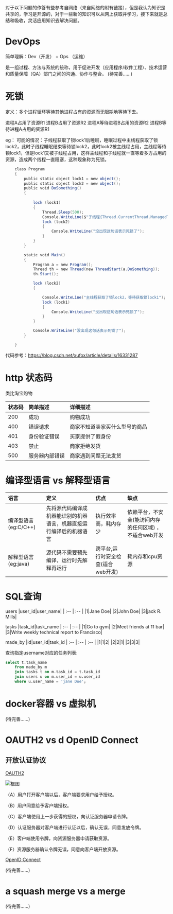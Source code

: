 对于以下问题的作答有些参考自网络（来自网络的附有链接），但是我认为知识是共享的，学习是开源的，对于一些新的知识可以从网上获取并学习，接下来就是总结和吸收，灵活应用知识去解决问题。

# DevOps
简单理解：Dev（开发） + Ops （运维）

是一组过程、方法与系统的统称，用于促进开发（应用程序/软件工程）、技术运营和质量保障（QA）部门之间的沟通、协作与整合。
(待完善……)
# 死锁
定义：多个进程循环等待其他进程占有的资源而无限期地等待下去。

进程A占用了资源R1
进程B占用了资源R2
进程A等待进程B占用的资源R2
进程B等待进程A占用的资源R1

eg：
可能的情况：子线程获取了锁lock1后睡眠，睡眠过程中主线程获取了锁lock2，此时子线程睡眠结束等待锁lock2，此时lock2被主线程占用，主线程等待锁lock1，但是lock1又被子线程占用，这样主线程和子线程就一直等着多方占用的资源，造成两个线程一直阻塞，这种现象称为死锁。
```csharp
    class Program
    {
        public static object lock1 = new object();
        public static object lock2 = new object();
        public void DoSomething()
        {
           
            lock (lock1)
            {
                Thread.Sleep(500);
                Console.WriteLine($"子线程{Thread.CurrentThread.ManagedThreadId}获取了锁lock1，等待获取锁lock2");
                lock (lock2)
                {
                    Console.WriteLine("没出现这句话表示死锁了");
                }
            }
        }

        static void Main()
        {
            Program a = new Program();
            Thread th = new Thread(new ThreadStart(a.DoSomething));
            th.Start();

            lock (lock2) 
            {

                Console.WriteLine("主线程获取了锁lock2，等待获取锁lock1");
                lock (lock1)
                {
                    Console.WriteLine("没出现这句话表示死锁了");
                }
            }

            Console.WriteLine("没出现这句话表示死锁了");
        } 

    }
```
代码参考：https://blog.csdn.net/xufox/article/details/16331287

# http 状态码
类比淘宝购物

|状态码|简单描述|详细描述|
| :-- | :-- | :-- |
|200|成功|购物成功
|400|错误请求|商家不知道卖家买什么型号的商品       
|401|身份验证错误|买家提供了假身份
|403|禁止|商家拒绝发货
|500|服务器内部错误|商家遇到问题无法发货

# 编译型语言 vs 解释型语言

|语言|定义|优点|缺点|
| :-- | :-- | :-- | :-- |
|编译型语言(eg:C/C++)|先将源代码编译成机器能识别的机器语言，机器直接运行编译后的机器语言|执行效率高，耗内存少|依赖平台，不安全(能访问内存的任何区域) ，不适合web开发|
|解释型语言(eg:java)|源代码不需要预先编译，运行时先解释再运行|跨平台,运行时安全检查(适合web开发)|耗内存和cpu资源|

# SQL查询
users
|user_id|user_name|
| :-- | :-- |
|1|Jane Doe|
|2|John Doe|
|3|jack R. Mills|

tasks
|task_id|task_name
| :-- | :-- |
|1|Go to gym|
|2|Meet friends at 11 bar|
|3|Write weekly technical report to Francisco|

made_by
|id|user_id|task_id
| :-- | :-- | :-- |
|1|1|2|
|2|2|1|
|3|3|3|

查询指定username对应的任务列表:

```sql
select t.task_name 
    from made_by m 
    join tasks t on m.task_id = t.task_id 
    join users u on m.user_id = u.user_id
    where u.user_name = 'jane Doe';
```
# docker容器 vs 虚拟机
(待完善……)

#  OAUTH2 vs d  OpenID Connect
## 开放认证协议

[OAUTH2](http://www.ruanyifeng.com/blog/2014/05/oauth_2_0.html)

![框图](http://www.ruanyifeng.com/blogimg/asset/2014/bg2014051203.png)

（A）用户打开客户端以后，客户端要求用户给予授权。

（B）用户同意给予客户端授权。

（C）客户端使用上一步获得的授权，向认证服务器申请令牌。

（D）认证服务器对客户端进行认证以后，确认无误，同意发放令牌。

（E）客户端使用令牌，向资源服务器申请获取资源。

（F）资源服务器确认令牌无误，同意向客户端开放资源。

[OpenID Connect](https://help.aliyun.com/document_detail/48019.html)

(待完善……)
# a squash merge vs a merge
(待完善……)